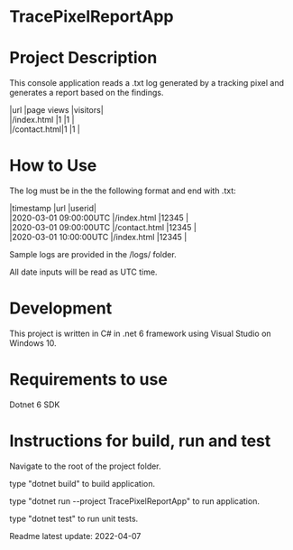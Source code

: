 # TracePixelReportApp

# Project Description
This console application reads a .txt log generated by a tracking pixel and generates a report based on the findings.

|url          |page views  |visitors|<br />
|/index.html  |1           |1       |<br />
|/contact.html|1           |1       |<br />

# How to Use
The log must be in the the following format and end with .txt:

|timestamp              |url           |userid|<br />
|2020-03-01 09:00:00UTC |/index.html   |12345 |<br />
|2020-03-01 09:00:00UTC |/contact.html |12345 |<br />
|2020-03-01 10:00:00UTC |/index.html   |12345 |<br />

Sample logs are provided in the /logs/ folder.

All date inputs will be read as UTC time.


# Development
This project is written in C# in .net 6 framework using Visual Studio on Windows 10.

# Requirements to use
Dotnet 6 SDK

# Instructions for build, run and test
Navigate to the root of the project folder.

type "dotnet build" to build application.

type "dotnet run --project TracePixelReportApp" to run application.

type "dotnet test" to run unit tests.

Readme latest update: 2022-04-07
